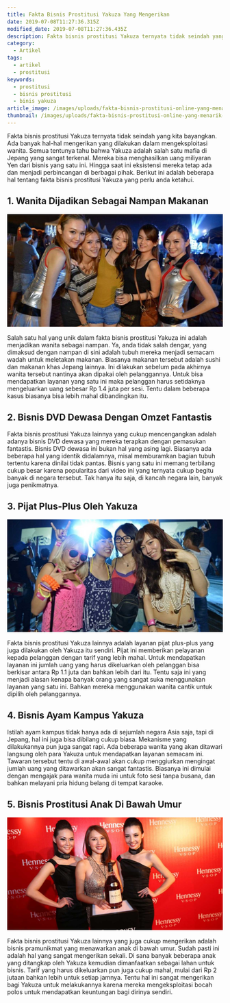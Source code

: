 ```yaml
---
title: Fakta Bisnis Prostitusi Yakuza Yang Mengerikan
date: 2019-07-08T11:27:36.315Z
modified_date: 2019-07-08T11:27:36.435Z
description: Fakta bisnis prostitusi Yakuza ternyata tidak seindah yang kita bayangkan. Ada banyak hal-hal mengerikan yang dilakukan dalam mengeksploitasi wanita.
category:
  - Artikel
tags:
  - artikel
  - prostitusi
keywords:
  - prostitusi
  - bisnis prostitusi
  - binis yakuza
article_image: /images/uploads/fakta-bisnis-prostitusi-online-yang-menarik-3.jpg
thumbnail: /images/uploads/fakta-bisnis-prostitusi-online-yang-menarik-2-007.jpg
---
```

Fakta bisnis prostitusi Yakuza ternyata tidak seindah yang kita bayangkan. Ada banyak hal-hal mengerikan yang dilakukan dalam mengeksploitasi wanita. Semua tentunya tahu bahwa Yakuza adalah salah satu mafia di Jepang yang sangat terkenal. Mereka bisa menghasilkan uang miliyaran Yen dari bisnis yang satu ini. Hingga saat ini eksistensi mereka tetap ada dan menjadi perbincangan di berbagai pihak. Berikut ini adalah beberapa hal tentang fakta bisnis prostitusi Yakuza yang perlu anda ketahui.



## 1. Wanita Dijadikan Sebagai Nampan Makanan

![Fakta Bisnis Prostitusi Yakuza Yang Mengerikan](/images/uploads/fakta-bisnis-prostitusi-online-yang-menarik-3.jpg)

Salah satu hal yang unik dalam fakta bisnis prostitusi Yakuza ini adalah menjadikan wanita sebagai nampan. Ya, anda tidak salah dengar, yang dimaksud dengan nampan di sini adalah tubuh mereka menjadi semacam wadah untuk meletakan makanan. Biasanya makanan tersebut adalah sushi dan makanan khas Jepang lainnya. Ini dilakukan sebelum pada akhirnya wanita tersebut nantinya akan dipakai oleh pelanggannya. Untuk bisa mendapatkan layanan yang satu ini maka pelanggan harus setidaknya mengeluarkan uang sebesar Rp 1.4 juta per sesi. Tentu dalam beberapa kasus biasanya bisa lebih mahal dibandingkan itu.



## 2. Bisnis DVD Dewasa Dengan Omzet Fantastis

Fakta bisnis prostitusi Yakuza lainnya yang cukup mencengangkan adalah adanya bisnis DVD dewasa yang mereka terapkan dengan pemasukan fantastis. Bisnis DVD dewasa ini bukan hal yang asing lagi. Biasanya ada beberapa hal yang identik didalamnya, misal memburamkan bagian tubuh tertentu karena dinilai tidak pantas. Bisnis yang satu ini memang terbilang cukup besar karena popularitas dari video ini yang ternyata cukup begitu banyak di negara tersebut. Tak hanya itu saja, di kancah negara lain, banyak juga penikmatnya.



## 3. Pijat Plus-Plus Oleh Yakuza

![Fakta Bisnis Prostitusi Yakuza Yang Mengerikan](/images/uploads/fakta-bisnis-prostitusi-online-yang-menarik-2.jpg)

Fakta bisnis prostitusi Yakuza lainnya adalah layanan pijat plus-plus yang juga dilakukan oleh Yakuza itu sendiri. Pijat ini memberikan pelayanan kepada pelanggan dengan tarif yang lebih mahal. Untuk mendapatkan layanan ini jumlah uang yang harus dikeluarkan oleh pelanggan bisa berkisar antara Rp 1.1 juta dan bahkan lebih dari itu. Tentu saja ini yang menjadi alasan kenapa banyak orang yang sangat suka menggunakan layanan yang satu ini. Bahkan mereka menggunakan wanita cantik untuk dipilih oleh pelanggannya.



## 4. Bisnis Ayam Kampus Yakuza

Istilah ayam kampus tidak hanya ada di sejumlah negara Asia saja, tapi di Jepang, hal ini juga bisa dibilang cukup biasa. Mekanisme yang dilakukannya pun juga sangat rapi. Ada beberapa wanita yang akan ditawari langsung oleh para Yakuza untuk mendapatkan layanan semacam ini. Tawaran tersebut tentu di awal-awal akan cukup menggiurkan mengingat jumlah uang yang ditawarkan akan sangat fantastis. Biasanya ini dimulai dengan mengajak para wanita muda ini untuk foto sesi tanpa busana, dan bahkan melayani pria hidung belang di tempat karaoke.



## 5. Bisnis Prostitusi Anak Di Bawah Umur

![Fakta Bisnis Prostitusi Yakuza Yang Mengerikan](/images/uploads/fakta-bisnis-prostitusi-online-yang-menarik-1.jpg)

Fakta bisnis prostitusi Yakuza lainnya yang juga cukup mengerikan adalah bisnis pramunikmat yang menawarkan anak di bawah umur. Sudah pasti ini adalah hal yang sangat mengerikan sekali. Di sana banyak beberapa anak yang ditangkap oleh Yakuza kemudian dimanfaatkan sebagai lahan untuk bisnis. Tarif yang harus dikeluarkan pun juga cukup mahal, mulai dari Rp 2 jutaan bahkan lebih untuk setiap jamnya. Tentu hal ini sangat mengerikan bagi Yakuza untuk melakukannya karena mereka mengeksploitasi bocah polos untuk mendapatkan keuntungan bagi dirinya sendiri.
